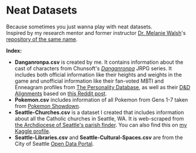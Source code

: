 # Neat Datasets
Because sometimes you just wanna play with neat datasets. 
<br>
Inspired by my research mentor and former instructor [Dr. Melanie Walsh](https://melaniewalsh.org/)'s [repository of the same name](https://github.com/melaniewalsh/Neat-Datasets).

**Index:**
<br>
- **Danganronpa.csv** is created by me. It contains information about the cast of characters from Chunsoft's *[Danganronpa](https://danganronpa.us/)* JRPG series. It includes both official information like their heights and weights in the game and unofficial information like their fan-voted MBTI and Enneagram profiles from [The Personality Database](https://www.personality-database.com/), as well as their [D&D Alignments](https://dungeonsdragons.fandom.com/wiki/Alignment) based on [this Reddit post](https://preview.redd.it/8xirl75dgy781.png?auto=webp&s=5fea6c4c98b35ebc737fc62242f1d0bb40c27733). 
- **Pokemon.csv** includes information of all Pokemon from Gens 1-7 taken from [Pokemon Showdown](https://play.pokemonshowdown.com/).
- **Seattle-Churches.csv** is a dataset I created that includes information about all the Catholic churches in Seattle, WA. It is web-scraped from [the Archdiocese of Seattle's parish finder](https://archseattle.org/parish-finder/). You can also find this on [my Kaggle profile](https://www.kaggle.com/datasets/chesspiece99/archdiocese-of-seattle-churches).
- **Seattle-Libraries.csv** and **Seattle-Cultural-Spaces.csv** are from the City of Seattle [Open Data Portal](https://data.seattle.gov/).
